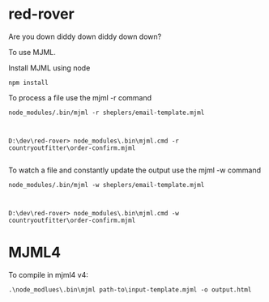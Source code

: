 # red-rover
Are you down diddy down diddy down down?

To use MJML.

Install MJML using node
```
npm install
```

To process a file use the mjml -r command
```
node_modules/.bin/mjml -r sheplers/email-template.mjml



D:\dev\red-rover> node_modules\.bin\mjml.cmd -r countryoutfitter\order-confirm.mjml


```


To watch a file and constantly update the output use the mjml -w command
```
node_modules/.bin/mjml -w sheplers/email-template.mjml



D:\dev\red-rover> node_modules\.bin\mjml.cmd -w countryoutfitter\order-confirm.mjml
```


# MJML4

To compile in mjml4 v4:

```
.\node_modlues\.bin\mjml path-to\input-template.mjml -o output.html
